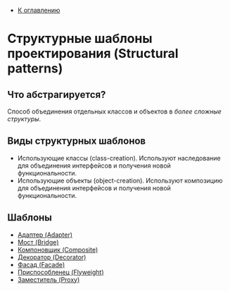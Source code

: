 * [К оглавлению](..)

# Структурные шаблоны проектирования (Structural patterns)

## Что абстрагируется?

Способ объединения отдельных классов и объектов в *более сложные структуры*.

## Виды структурных шаблонов

* Использующие классы (class-creation). Используют наследование для объединения интерфейсов и получения новой функциональности.
* Использующие объекты (object-creation). Используют композицию для объединения интерфейсов и получения новой функциональности.

## Шаблоны

* [Адаптер (Adapter)](./adapter)
* [Мост (Bridge)](./bridge)
* [Компоновщик (Composite)](./composite)
* [Декоратор (Decorator)](./decorator)
* [Фасад (Facade)](./facade)
* [Приспособленец (Flyweight)](./flyweight)
* [Заместитель (Proxy)](./proxy)
